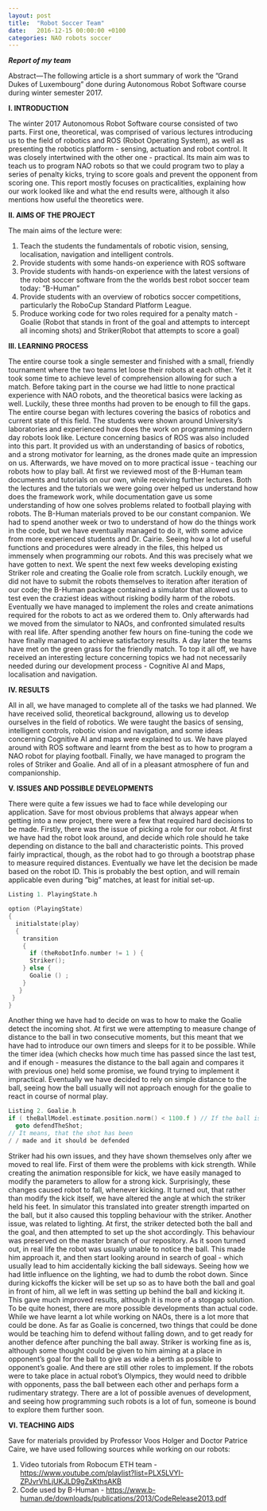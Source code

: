 ```yaml
---
layout: post
title:  "Robot Soccer Team"
date:   2016-12-15 00:00:00 +0100
categories: NAO robots soccer
---
```


***Report of my team***

Abstract—The following article is a short summary of work the ”Grand Dukes of Luxembourg” done during Autonomous Robot Software course during winter semester 2017.

**I. INTRODUCTION**

The winter 2017 Autonomous Robot Software course consisted of two parts.
First one, theoretical, was comprised of various lectures introducing us to the field of robotics and ROS (Robot Operating System), as well as presenting the robotics platform - sensing, actuation and robot control.
It was closely intertwined with the other one - practical. Its main aim was to teach us to program NAO robots so that we could program two to play a series of penalty kicks, trying to score goals and prevent the opponent from scoring one.
This report mostly focuses on practicalities, explaining how our work looked like and what the end results were, although it also mentions how useful the theoretics were.

**II. AIMS OF THE PROJECT**

The main aims of the lecture were:

1. Teach the students the fundamentals of robotic vision, sensing, localisation, navigation and intelligent controls.
2. Provide students with some hands-on experience with ROS software
3. Provide students with hands-on experience with the latest versions of the robot soccer software from the the worlds best robot soccer team today: ”B-Human”
4. Provide students with an overview of robotics soccer competitions, particularly the RoboCup Standard Platform League.
5. Produce working code for two roles required for a penalty match - Goalie (Robot that stands in front of the goal and attempts to intercept all incoming shots) and Striker(Robot that attempts to score a goal)

**III. LEARNING PROCESS**

The entire course took a single semester and finished with a small, friendly tournament where the two teams let loose their
robots at each other. Yet it took some time to achieve level of comprehension allowing for such a match. 
Before taking part in the course we had little to none practical experience with NAO robots, and the theoretical basics were lacking as well. Luckily, these three months had proven to be enough to fill the gaps. The entire course began with lectures covering the basics of robotics and current state of this field. The students were shown around University’s laboratories and experienced how does the work on programming modern day robots look like. Lecture concerning basics of ROS was also included into this part. It provided us with an understanding of basics of robotics, and a strong motivator for learning, as the drones made quite an impression on us.
Afterwards, we have moved on to more practical issue - teaching our robots how to play ball. At first we reviewed most of the B-Human team documents and tutorials on our own, while receiving further lectures. Both the lectures and the tutorials we were going over helped us understand how does the framework work, while documentation gave us some understanding of how one solves problems related to football playing with robots.
The B-Human materials proved to be our constant companion. We had to spend another week or two to understand of how do the things work in the code, but we have eventually managed to do it, with some advice from more experienced students and Dr. Cairie. Seeing how a lot of useful functions and procedures were already in the files, this helped us immensely when programming our robots. And this was precisely what we have gotten to next. We spent the next few weeks developing existing Striker role and creating the Goalie role from scratch. Luckily enough, we did not have to submit the robots themselves to iteration after iteration of our code; the B-Human package contained a simulator that allowed us to test even the craziest ideas without risking bodily harm of the robots.
Eventually we have managed to implement the roles and create animations required for the robots to act as we ordered them to. Only afterwards had we moved from the simulator to NAOs, and confronted simulated results with real life. 
After spending another few hours on fine-tuning the code we have finally managed to achieve satisfactory results. 
A day later the teams have met on the green grass for the friendly match.
To top it all off, we have received an interesting lecture concerning topics we had not necessarily needed during our development process - Cognitive AI and Maps, localisation and navigation.

**IV. RESULTS**

All in all, we have managed to complete all of the tasks we had planned. We have received solid, theoretical background, allowing us to develop ourselves in the field of robotics. We were taught the basics of sensing, intelligent controls, robotic vision and navigation, and some ideas concerning Cognitive AI and maps were explained to us.
We have played around with ROS software and learnt from the best as to how to program a NAO robot for playing
football. Finally, we have managed to program the roles of Striker and Goalie. And all of in a pleasant atmosphere of fun and companionship.

**V. ISSUES AND POSSIBLE DEVELOPMENTS**

There were quite a few issues we had to face while developing our application. Save for most obvious problems
that always appear when getting into a new project, there were a few that required hard decisions to be made.
Firstly, there was the issue of picking a role for our robot. At first we have had the robot look around, and decide which
role should he take depending on distance to the ball and characteristic points. This proved fairly impractical, though,
as the robot had to go through a bootstrap phase to measure required distances. Eventually we have let the decision be
made based on the robot ID. This is probably the best option, and will remain applicable even during ”big” matches, at least
for initial set-up.

```C
Listing 1. PlayingState.h

option (PlayingState)
{
  initialstate(play)
  {
    transition
    {
      if (theRobotInfo.number != 1 ) {
      Striker();
    } else {
      Goalie () ;
    }
   }
 }
}
```

Another thing we have had to decide on was to how to make the Goalie detect the incoming shot. At first we were
attempting to measure change of distance to the ball in two consecutive moments, but this meant that we have had to
introduce our own timers and sleeps for it to be possible. While the timer idea (which checks how much time has passed since
the last test, and if enough - measures the distance to the ball again and compares it with previous one) held some promise,
we found trying to implement it impractical. Eventually we have decided to rely on simple distance to the ball, seeing
how the ball usually will not approach enough for the goalie to react in course of normal play.
```C
Listing 2. Goalie.h
if ( theBallModel.estimate.position.norm() < 1100.f ) // If the ball is close enough
  goto defendTheShot;
// It means, that the shot has been
/ / made and it should be defended
```
Striker had his own issues, and they have shown themselves only after we moved to real life.
First of them were the problems with kick strength. While creating the animation responsible for kick, we have easily
managed to modify the parameters to allow for a strong kick. Surprisingly, these changes caused robot to fall, whenever
kicking. It turned out, that rather than modify the kick itself, we have altered the angle at which the striker held his feet. In simulator this translated into greater strength imparted on the ball, but it also caused this toppling behaviour with the striker. Another issue, was related to lighting. At first, the striker detected both the ball and the goal, and then attempted to set up the shot accordingly. This behaviour was preserved on the master branch of our repository. As it soon turned out, in real life the robot was usually unable to notice the ball. This made him approach it, and then start looking around in search of goal - which usually lead to him accidentally kicking the ball sideways.
Seeing how we had little influence on the lighting, we had to dumb the robot down. Since during kickoffs the kicker will
be set up so as to have both the ball and goal in front of him, all we left in was setting up behind the ball and kicking it.
This gave much improved results, although it is more of a stopgap solution. To be quite honest, there are more possible developments than actual code. While we have learnt a lot while working on NAOs, there is a lot more that could be done.
As far as Goalie is concerned, two things that could be done would be teaching him to defend without falling down, and to
get ready for another defence after punching the ball away. Striker is working fine as is, although some thought could
be given to him aiming at a place in opponent’s goal for the ball to give as wide a berth as possible to opponent’s goalie.
And there are still other roles to implement. If the robots were to take place in actual robot’s Olympics, they would need
to dribble with opponents, pass the ball between each other and perhaps form a rudimentary strategy. There are a lot of possible avenues of development, and seeing how programming such robots is a lot of fun, someone is bound to explore them further soon.

**VI. TEACHING AIDS**

Save for materials provided by Professor Voos Holger and Doctor Patrice Caire, we have used following sources while
working on our robots:
1. Video tutorials from Robocum ETH team - https://www.youtube.com/playlist?list=PLX5LVYI-ZPJvrVhLjUKJLD9gZsKthsAKB
2. Code used by B-Human - https://www.b-human.de/downloads/publications/2013/CodeRelease2013.pdf
